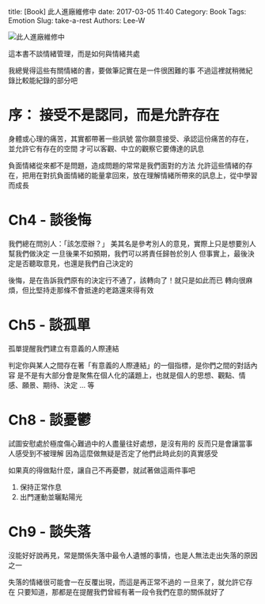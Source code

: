 title: [Book] 此人進廠維修中
date: 2017-03-05 11:40
Category: Book
Tags: Emotion
Slug: take-a-rest
Authors: Lee-W


![此人進廠維修中]({static}/images/books/M5ZXQkh.jpg)

這本書不談情緒管理，而是如何與情緒共處

我總覺得這些有關情緒的書，要做筆記實在是一件很困難的事
不過這裡就稍微紀錄比較能紀錄的部分吧

<!--more-->

# 序： 接受不是認同，而是允許存在
身體或心理的痛苦，其實都帶著一些訊號
當你願意接受、承認這份痛苦的存在，並允許它有存在的空間
才可以客觀、中立的觀察它要傳達的訊息

負面情緒從來都不是問題，造成問題的常常是我們面對的方法
允許這些情緒的存在，把用在對抗負面情緒的能量拿回來，放在理解情緒所帶來的訊息上，從中學習而成長


# Ch4 - 談後悔
我們總在問別人：「該怎麼辦？」
美其名是參考別人的意見，實際上只是想要別人幫我們做決定
一旦後果不如預期，我們可以將責任歸咎於別人
但事實上，最後決定是否聽取意見，也還是我們自己決定的

後悔，是在告訴我們原有的決定行不通了，該轉向了！就只是如此而已
轉向很麻煩，但比堅持走那條不會抵達的老路還來得有效

# Ch5 - 談孤單
孤單提醒我們建立有意義的人際連結

判定你與某人之間存在著「有意義的人際連結」的一個指標，是你們之間的對話內容
是不是有大部分會是聚焦在個人化的議題上，也就是個人的思想、觀點、情感、願景、期待、決定 ... 等

# Ch8 - 談憂鬱
試圖安慰處於極度傷心難過中的人盡量往好處想，是沒有用的
反而只是會讓當事人感受到不被理解
因為這麼做無疑是否定了他們此時此刻的真實感受

如果真的得做點什麼，讓自己不再憂鬱，就試著做這兩件事吧
1. 保持正常作息
2. 出門運動並曬點陽光

# Ch9 - 談失落
沒能好好說再見，常是關係失落中最令人遺憾的事情，也是人無法走出失落的原因之一

失落的情緒很可能會一在反覆出現，而這是再正常不過的
一旦來了，就允許它存在
只要知道，那都是在提醒我們曾經有著一段令我們在意的關係就好了